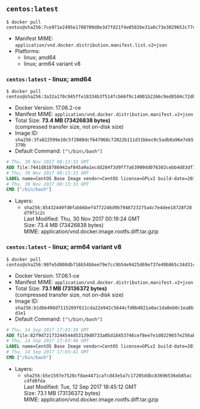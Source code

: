 ## `centos:latest`

```console
$ docker pull centos@sha256:7ce971e2495e1708709d8e3d7fd21f4e0502be31a0c73e3029653c77c34c06eb
```

-	Manifest MIME: `application/vnd.docker.distribution.manifest.list.v2+json`
-	Platforms:
	-	linux; amd64
	-	linux; arm64 variant v8

### `centos:latest` - linux; amd64

```console
$ docker pull centos@sha256:3a32a170c945ffe18334b3f514fcb66f9c14001b2266c9ed8504c72db0acde11
```

-	Docker Version: 17.06.2-ce
-	Manifest MIME: `application/vnd.docker.distribution.manifest.v2+json`
-	Total Size: **73.4 MB (73426838 bytes)**  
	(compressed transfer size, not on-disk size)
-	Image ID: `sha256:3fa822599e10c5f2080dcf647068c72022b111d31bbec0c5adb8a96e7eb5379b`
-	Default Command: `["\/bin\/bash"]`

```dockerfile
# Thu, 30 Nov 2017 00:13:33 GMT
ADD file:7441d818786942af845a9a1ecdd284f3d9ff7a63909dd076302cebb4d83df781 in / 
# Thu, 30 Nov 2017 00:13:33 GMT
LABEL name=CentOS Base Image vendor=CentOS license=GPLv2 build-date=20171128
# Thu, 30 Nov 2017 00:13:33 GMT
CMD ["/bin/bash"]
```

-	Layers:
	-	`sha256:85432449fd0fabb6bef4772246d9b7948723275a4c7e4dee18728f28d79f1c2c`  
		Last Modified: Thu, 30 Nov 2017 00:19:24 GMT  
		Size: 73.4 MB (73426838 bytes)  
		MIME: application/vnd.docker.image.rootfs.diff.tar.gzip

### `centos:latest` - linux; arm64 variant v8

```console
$ docker pull centos@sha256:98fe5d808db716b54bbee79e7cc9b54e9425d69e737e49b865c34d31cad92df7
```

-	Docker Version: 17.06.1-ce
-	Manifest MIME: `application/vnd.docker.distribution.manifest.v2+json`
-	Total Size: **73.1 MB (73136372 bytes)**  
	(compressed transfer size, not on-disk size)
-	Image ID: `sha256:b1dbb498d7115269f611cda22e942c5644cfd0b4021a0ac1da0eb0c1ea8bd1e1`
-	Default Command: `["\/bin\/bash"]`

```dockerfile
# Thu, 14 Sep 2017 17:03:39 GMT
ADD file:82f9d72173244544d53139d0733a05d18453746cef8ee7e1d0229657e256ab83 in / 
# Thu, 14 Sep 2017 17:03:40 GMT
LABEL name=CentOS Base Image vendor=CentOS license=GPLv2 build-date=20170912
# Thu, 14 Sep 2017 17:03:41 GMT
CMD ["/bin/bash"]
```

-	Layers:
	-	`sha256:b5e1597e7528cfdae4471cafcd43e5a7c17205ddbc83696536eb85accdfd0fda`  
		Last Modified: Tue, 12 Sep 2017 18:45:12 GMT  
		Size: 73.1 MB (73136372 bytes)  
		MIME: application/vnd.docker.image.rootfs.diff.tar.gzip
